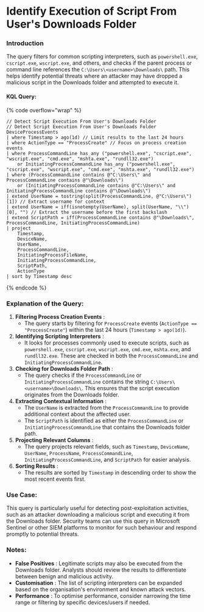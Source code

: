 # Identify Execution of Script From User's Downloads Folder

### Introduction

The query filters for common scripting interpreters, such as `powershell.exe`, `cscript.exe`, `wscript.exe`, and others, and checks if the parent process or command line references the `C:\Users\<username>\Downloads\` path. This helps identify potential threats where an attacker may have dropped a malicious script in the Downloads folder and attempted to execute it.

#### KQL Query:

{% code overflow="wrap" %}
```kusto
// Detect Script Execution From User's Downloads Folder
// Detect Script Execution From User's Downloads Folder
DeviceProcessEvents
| where Timestamp > ago(1d) // Limit results to the last 24 hours
| where ActionType == "ProcessCreate" // Focus on process creation events
| where ProcessCommandLine has_any ("powershell.exe", "cscript.exe", "wscript.exe", "cmd.exe", "mshta.exe", "rundll32.exe")
    or InitiatingProcessCommandLine has_any ("powershell.exe", "cscript.exe", "wscript.exe", "cmd.exe", "mshta.exe", "rundll32.exe")
| where (ProcessCommandLine contains @"C:\Users\" and ProcessCommandLine contains @"\Downloads\")
    or (InitiatingProcessCommandLine contains @"C:\Users\" and InitiatingProcessCommandLine contains @"\Downloads\")
| extend UserName = tostring(split(ProcessCommandLine, @"C:\Users\")[1]) // Extract username for context
| extend UserName = iff(isnotempty(UserName), split(UserName, "\\")[0], "") // Extract the username before the first backslash
| extend ScriptPath = iff(ProcessCommandLine contains @"\Downloads\", ProcessCommandLine, InitiatingProcessCommandLine)
| project
    Timestamp,
    DeviceName,
    UserName,
    ProcessCommandLine,
    InitiatingProcessFileName,
    InitiatingProcessCommandLine,
    ScriptPath,
    ActionType
| sort by Timestamp desc
```
{% endcode %}

### Explanation of the Query:

1. **Filtering Process Creation Events** :
   * The query starts by filtering for `ProcessCreate` events (`ActionType == "ProcessCreate"`) within the last 24 hours (`Timestamp > ago(1d)`).
2. **Identifying Scripting Interpreters** :
   * It looks for processes commonly used to execute scripts, such as `powershell.exe`, `cscript.exe`, `wscript.exe`, `cmd.exe`, `mshta.exe`, and `rundll32.exe`. These are checked in both the `ProcessCommandLine` and `InitiatingProcessCommandLine`.
3. **Checking for Downloads Folder Path** :
   * The query checks if the `ProcessCommandLine` or `InitiatingProcessCommandLine` contains the string `C:\Users\<username>\Downloads\`. This ensures that the script execution originates from the Downloads folder.
4. **Extracting Contextual Information** :
   * The `UserName` is extracted from the `ProcessCommandLine` to provide additional context about the affected user.
   * The `ScriptPath` is identified as either the `ProcessCommandLine` or `InitiatingProcessCommandLine` that contains the Downloads folder path.
5. **Projecting Relevant Columns** :
   * The query projects relevant fields, such as `Timestamp`, `DeviceName`, `UserName`, `ProcessName`, `ProcessCommandLine`, `InitiatingProcessCommandLine`, and `ScriptPath` for easier analysis.
6. **Sorting Results** :
   * The results are sorted by `Timestamp` in descending order to show the most recent events first.

### Use Case:

This query is particularly useful for detecting post-exploitation activities, such as an attacker downloading a malicious script and executing it from the Downloads folder. Security teams can use this query in Microsoft Sentinel or other SIEM platforms to monitor for such behaviour and respond promptly to potential threats.

### Notes:

* **False Positives** : Legitimate scripts may also be executed from the Downloads folder. Analysts should review the results to differentiate between benign and malicious activity.
* **Customisation** : The list of scripting interpreters can be expanded based on the organisation's environment and known attack vectors.
* **Performance** : To optimise performance, consider narrowing the time range or filtering by specific devices/users if needed.
